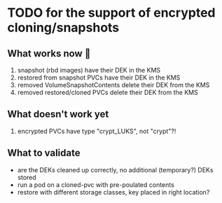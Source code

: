 # TODO for the support of encrypted cloning/snapshots

## What works now 🥳

1. snapshot (rbd images) have their DEK in the KMS
2. restored from snapshot PVCs have their DEK in the KMS
3. removed VolumeSnapshotContents delete their DEK from the KMS
4. removed restored/cloned PVCs delete their DEK from the KMS

## What doesn't work yet

1. encrypted PVCs have type "crypt_LUKS", not "crypt"?!

## What to validate

- are the DEKs cleaned up correctly, no additional (temporary?) DEKs stored
- run a pod on a cloned-pvc with pre-poulated contents
- restore with different storage classes, key placed in right location?
